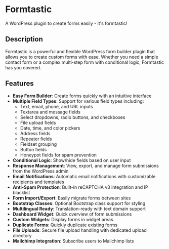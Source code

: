 # Formtastic

A WordPress plugin to create forms easily - it's formtastic!

## Description

Formtastic is a powerful and flexible WordPress form builder plugin that allows you to create custom forms with ease. Whether you need a simple contact form or a complex multi-step form with conditional logic, Formtastic has you covered.

## Features

- **Easy Form Builder**: Create forms quickly with an intuitive interface
- **Multiple Field Types**: Support for various field types including:
  - Text, email, phone, and URL inputs
  - Textarea and message fields
  - Select dropdowns, radio buttons, and checkboxes
  - File upload fields
  - Date, time, and color pickers
  - Address fields
  - Repeater fields
  - Fieldset grouping
  - Button fields
  - Honeypot fields for spam prevention
- **Conditional Logic**: Show/hide fields based on user input
- **Response Management**: View, export, and manage form submissions from the WordPress admin
- **Email Notifications**: Automatic email notifications with customizable recipients and templates
- **Anti-Spam Protection**: Built-in reCAPTCHA v3 integration and IP blacklist
- **Form Import/Export**: Easily migrate forms between sites
- **Bootstrap Classes**: Optional Bootstrap class support for styling
- **Multilingual Ready**: Translation-ready with text domain support
- **Dashboard Widget**: Quick overview of form submissions
- **Custom Widgets**: Display forms in widget areas
- **Duplicate Forms**: Quickly duplicate existing forms
- **File Uploads**: Secure file upload handling with dedicated upload directory
- **Mailchimp Integration**: Subscribe users to Mailchimp lists
